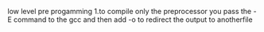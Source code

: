 low level pre progamming
1.to compile only the preprocessor you pass the -E command to the gcc and then add -o to redirect the output to anotherfile
